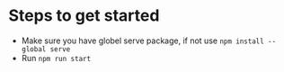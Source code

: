 # Steps to get started
- Make sure you have globel serve package, if not use `npm install --global serve`
- Run `npm run start`
